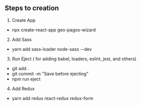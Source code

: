 ## Steps to creation
1. Create App 
  * npx create-react-app geo-pagos-wizard
2. Add Sass 
  * yarn add sass-loader node-sass --dev
3. Run Eject ( for adding babel, loaders, eslint, jest, and others)
  * git add .
  * git commit -m "Save before ejecting"
  * npm run eject
4. Add Redux
  * yarn add redux react-redux redux-form